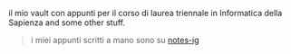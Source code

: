 il mio vault con appunti per il corso di laurea triennale in Informatica della Sapienza and some other stuff.
> i miei appunti scritti a mano sono su [notes-ig](https://github.com/AglaiaNorza/notes-ig)
